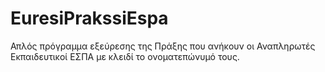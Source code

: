 # EuresiPrakssiEspa

Απλός πρόγραμμα εξεύρεσης της Πράξης που ανήκουν οι Αναπληρωτές Εκπαιδευτικοί ΕΣΠΑ με κλειδί το ονοματεπώνυμό τους.
